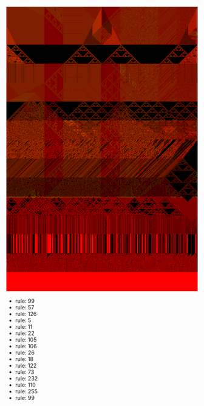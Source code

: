 ![photo](./output.png) 
 * rule: 99
* rule: 57
* rule: 126
* rule: 5
* rule: 11
* rule: 22
* rule: 105
* rule: 106
* rule: 26
* rule: 18
* rule: 122
* rule: 73
* rule: 232
* rule: 110
* rule: 255
* rule: 99
